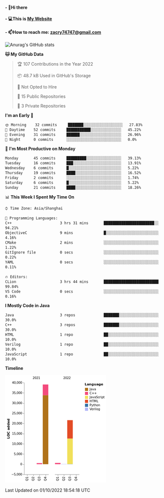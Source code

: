 #### - 👋Hi there 
#### - 💻This is [My Website](https://blingdan.github.io/)
#### - 📫How to reach me: <zacry74747@gmail.com>
<!--
**BlingDan/BlingDan** is a ✨ _special_ ✨ repository because its `README.md` (this file) appears on your GitHub profile.

Here are some ideas to get you started:

- 🔭 I’m currently working on ...
- 🌱 I’m currently learning ...
- 👯 I’m looking to collaborate on ...
- 🤔 I’m looking for help with ...
- 💬 Ask me about ...
- 📫 How to reach me: ...
- 😄 Pronouns: ...
- ⚡ Fun fact: ...
-->



![Anurag's GitHub stats](https://github-readme-stats.vercel.app/api?username=BlingDan&show_icons=true&theme=radical)

<!--START_SECTION:waka-->
**🐱 My GitHub Data** 

> 🏆 107 Contributions in the Year 2022
 > 
> 📦 48.7 kB Used in GitHub's Storage 
 > 
> 🚫 Not Opted to Hire
 > 
> 📜 15 Public Repositories 
 > 
> 🔑 3 Private Repositories  
 > 
**I'm an Early 🐤** 

```text
🌞 Morning    32 commits     ███████░░░░░░░░░░░░░░░░░░   27.83% 
🌆 Daytime    52 commits     ███████████░░░░░░░░░░░░░░   45.22% 
🌃 Evening    31 commits     ██████░░░░░░░░░░░░░░░░░░░   26.96% 
🌙 Night      0 commits      ░░░░░░░░░░░░░░░░░░░░░░░░░   0.0%

```
📅 **I'm Most Productive on Monday** 

```text
Monday       45 commits     █████████░░░░░░░░░░░░░░░░   39.13% 
Tuesday      16 commits     ███░░░░░░░░░░░░░░░░░░░░░░   13.91% 
Wednesday    6 commits      █░░░░░░░░░░░░░░░░░░░░░░░░   5.22% 
Thursday     19 commits     ████░░░░░░░░░░░░░░░░░░░░░   16.52% 
Friday       2 commits      ░░░░░░░░░░░░░░░░░░░░░░░░░   1.74% 
Saturday     6 commits      █░░░░░░░░░░░░░░░░░░░░░░░░   5.22% 
Sunday       21 commits     ████░░░░░░░░░░░░░░░░░░░░░   18.26%

```


📊 **This Week I Spent My Time On** 

```text
⌚︎ Time Zone: Asia/Shanghai

💬 Programming Languages: 
C++                      3 hrs 31 mins       ███████████████████████░░   94.21% 
ObjectiveC               9 mins              █░░░░░░░░░░░░░░░░░░░░░░░░   4.16% 
CMake                    2 mins              ░░░░░░░░░░░░░░░░░░░░░░░░░   1.22% 
GitIgnore file           0 secs              ░░░░░░░░░░░░░░░░░░░░░░░░░   0.22% 
YAML                     0 secs              ░░░░░░░░░░░░░░░░░░░░░░░░░   0.11%

🔥 Editors: 
CLion                    3 hrs 44 mins       █████████████████████████   99.84% 
VS Code                  0 secs              ░░░░░░░░░░░░░░░░░░░░░░░░░   0.16%

```

**I Mostly Code in Java** 

```text
Java                     3 repos             ███████░░░░░░░░░░░░░░░░░░   30.0% 
C++                      3 repos             ███████░░░░░░░░░░░░░░░░░░   30.0% 
HTML                     1 repo              ██░░░░░░░░░░░░░░░░░░░░░░░   10.0% 
Verilog                  1 repo              ██░░░░░░░░░░░░░░░░░░░░░░░   10.0% 
JavaScript               1 repo              ██░░░░░░░░░░░░░░░░░░░░░░░   10.0%

```


**Timeline**

![Chart not found](https://raw.githubusercontent.com/BlingDan/BlingDan/main/charts/bar_graph.png) 


 Last Updated on 01/10/2022 18:54:18 UTC
<!--END_SECTION:waka-->


